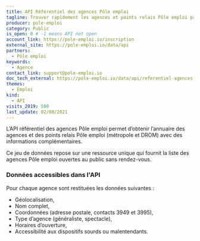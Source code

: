 ```yaml
---
title: API Référentiel des agences Pôle emploi
tagline: Trouver rapidement les agences et points relais Pôle emploi partout en France
producer: pole-emploi
category: Public
is_open: 0 # -1 means API not open
account_link: https://pole-emploi.io/inscription
external_site: https://pole-emploi.io/data/api
partners:
  - Pôle emploi
keywords:
  - Agence
contact_link: support@pole-emploi.io
doc_tech_external: https://pole-emploi.io/data/api/referentiel-agences
themes:
  - Emploi
kind:
  - API
visits_2019: 500
last_update: 02/08/2021
---
```


L’API référentiel des agences Pôle emploi permet d’obtenir l’annuaire des agences et des points relais Pôle emploi (métropole et DROM) avec des informations complémentaires.

Ce jeu de données repose sur une ressource unique qui fournit la liste des agences Pôle emploi ouvertes au public sans rendez-vous.

### Données accessibles dans l'API

Pour chaque agence sont restituées les données suivantes :

- Géolocalisation,
- Nom complet,
- Coordonnées (adresse postale, contacts 3949 et 3995),
- Type d’agence (généraliste, spectacle),
- Horaires d’ouverture,
- Accessibilité aux dispositifs sourds ou malentendants.
